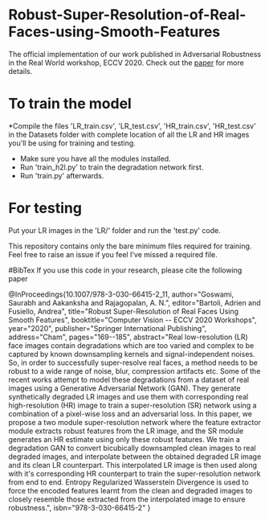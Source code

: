 # Robust-Super-Resolution-of-Real-Faces-using-Smooth-Features
The official implementation of our work published in Adversarial Robustness in the Real World workshop, ECCV 2020.
Check out the [paper](https://arxiv.org/abs/2011.02427#:~:text=Real%20low%2Dresolution%20(LR),kernels%20and%20signal%2Dindependent%20noises.) for more details.

# To train the model
*Compile the files 'LR_train.csv', 'LR_test.csv', 'HR_train.csv', 'HR_test.csv' in the Datasets folder with complete location of all the LR and HR images you'll be using for training and testing.
* Make sure you have all the modules installed.
* Run 'train_h2l.py' to train the degradation network first.
* Run 'train.py' afterwards.

# For testing
Put your LR images in the 'LR/' folder and run the 'test.py' code.

This repository contains only the bare minimum files required for training. Feel free to raise an issue if you feel I've missed a required file.

#BibTex
If you use this code in your research, please cite the following paper

@InProceedings{10.1007/978-3-030-66415-2_11,
author="Goswami, Saurabh
and Aakanksha
and Rajagopalan, A. N.",
editor="Bartoli, Adrien
and Fusiello, Andrea",
title="Robust Super-Resolution of Real Faces Using Smooth Features",
booktitle="Computer Vision -- ECCV 2020 Workshops",
year="2020",
publisher="Springer International Publishing",
address="Cham",
pages="169--185",
abstract="Real low-resolution (LR) face images contain degradations which are too varied and complex to be captured by known downsampling kernels and signal-independent noises. So, in order to successfully super-resolve real faces, a method needs to be robust to a wide range of noise, blur, compression artifacts etc. Some of the recent works attempt to model these degradations from a dataset of real images using a Generative Adversarial Network (GAN). They generate synthetically degraded LR images and use them with corresponding real high-resolution (HR) image to train a super-resolution (SR) network using a combination of a pixel-wise loss and an adversarial loss. In this paper, we propose a two module super-resolution network where the feature extractor module extracts robust features from the LR image, and the SR module generates an HR estimate using only these robust features. We train a degradation GAN to convert bicubically downsampled clean images to real degraded images, and interpolate between the obtained degraded LR image and its clean LR counterpart. This interpolated LR image is then used along with it's corresponding HR counterpart to train the super-resolution network from end to end. Entropy Regularized Wasserstein Divergence is used to force the encoded features learnt from the clean and degraded images to closely resemble those extracted from the interpolated image to ensure robustness.",
isbn="978-3-030-66415-2"
}

